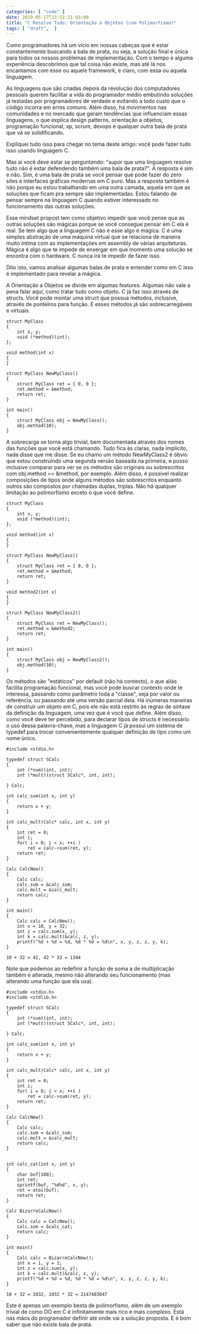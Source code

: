 ```yaml
---
categories: [ "code" ]
date: 2019-05-17T13:53:21-03:00
title: "C Resolve Tudo: Orientação a Objetos (com Polimorfismo)"
tags: [ "draft",  ]
---
```

Como programadores há um vício em nossas cabeças que é estar constantemente buscando a bala de prata, ou seja, a solução final e única para todos os nossos problemas de implementação. Com o tempo e alguma experiência descobrimos que tal coisa não existe, mas até lá nos encantamos com esse ou aquele framework, e claro, com essa ou aquela linguagem.

As linguagens que são criadas depois da revolução dos computadores pessoais querem facilitar a vida do programador médio embutindo soluções já testadas por programadores de verdade e evitando a todo custo que o código incorra em erros comuns. Além disso, há movimentos nas comunidades e no mercado que geram tendências que influenciam essas linguagens, o que explica design patterns, orientação a objetos, programação funcional, xp, scrum, devops e qualquer outra bala de prata que vá se solidificando.

Expliquei tudo isso para chegar no tema deste artigo: você pode fazer tudo isso usando linguagem C.

Mas aí você deve estar se perguntando: "supor que uma linguagem resolve tudo não é estar defendendo também uma bala de prata?". A resposta é sim e não. Sim, é uma bala de prata se você pensar que pode fazer do zero sites e interfaces gráficas modernas em C puro. Mas a resposta também é não porque eu estou trabalhando em uma outra camada, aquela em que as soluções que ficam pra sempre são implementadas. Estou falando de pensar sempre na linguagem C quando estiver interessado no funcionamento das outras soluções.

Esse mindset propost tem como objetivo impedir que você pense que as outras soluções são mágicas porque se você consegue pensar em C ela é real. Se tem algo que a linguagem C não é esse algo é mágica. C é uma simples abstração de uma máquina virtual que se relaciona de maneira muito íntima com as implementações em assembly de várias arquiteturas. Mágica é algo que te impede de enxergar em que momento uma solução se encontra com o hardware. C nunca irá te impedir de fazer isso.

Dito isto, vamos analisar algumas balas de prata e entender como em C isso é implementado para revelar a mágica.


A Orientação a Objetos se divide em algumas features. Algumas não vale a pena falar aqui, como tratar tudo como objeto. C já faz isso através de structs. Você pode montar uma struct que possua métodos, inclusive, através de ponteiros para função. E esses métodos já são sobrecarregáveis e virtuais.

    struct MyClass
    {
        int x, y;
        void (*method)(int);
    };
    
    void method(int x)
    {
    }
    
    struct MyClass NewMyClass()
    {
        struct MyClass ret = { 0, 0 };
        ret.method = &method;
        return ret;
    }
    
    int main()
    {
        struct MyClass obj = NewMyClass();
        obj.method(10);
    }

A sobrecarga se torna algo trivial, bem documentada através dos nomes das funções que você está chamando. Tudo fica às claras, nada implícito, nada disse que me disse. Se eu chamo um método NewMyClass2 é óbvio que estou construindo uma segunda versão baseada na primeira, e posso inclusive comparar para ver se os métodos são originais ou sobrescritos com obj.method == &method, por exemplo. Além disso, é possível realizar composições de tipos onde alguns métodos são sobrescritos enquanto outros são compostos por chamadas duplas, triplas. Não há qualquer limitação ao polimorfismo exceto o que você define.

    struct MyClass
    {
        int x, y;
        void (*method)(int);
    };
    
    void method(int x)
    {
    }
    
    struct MyClass NewMyClass()
    {
        struct MyClass ret = { 0, 0 };
        ret.method = &method;
        return ret;
    }
    
    void method2(int x)
    {
    }
    
    struct MyClass NewMyClass2()
    {
        struct MyClass ret = NewMyClass();
        ret.method = &method2;
        return ret;
    }
    
    int main()
    {
        struct MyClass obj = NewMyClass2();
        obj.method(10);
    }

Os métodos são "estáticos" por default (não há contexto), o que aliás facilita programação funcional, mas você pode buscar contexto onde te interessa, passando como parâmetro toda a "classe", seja por valor ou referência, ou passando até uma versão parcial dela. Há inúmeras maneiras de construir um objeto em C, pois ele não está restrito às regras de sintaxe da definição da linguagem, uma vez que é você que define. Além disso, como você deve ter percebido, para declarar tipos de structs é necessário o uso dessa palavra-chave, mas a linguagem C já possui um sistema de typedef para trocar convenientemente qualquer definição de tipo como um nome único.

    #include <stdio.h>
    
    typedef struct SCalc
    {
        int (*sum)(int, int);
        int (*mult)(struct SCalc*, int, int);
    
    } Calc;
    
    int calc_sum(int x, int y)
    {
        return x + y;
    }
    
    int calc_mult(Calc* calc, int x, int y)
    {
        int ret = 0;
        int i;
        for( i = 0; i < x; ++i )
            ret = calc->sum(ret, y);
        return ret;
    }
    
    Calc CalcNew()
    {
        Calc calc;
        calc.sum = &calc_sum;
        calc.mult = &calc_mult;
        return calc;
    }
    
    int main()
    {
        Calc calc = CalcNew();
        int x = 10, y = 32;
        int z = calc.sum(x, y);
        int k = calc.mult(&calc, z, y);
        printf("%d + %d = %d, %d * %d = %d\n", x, y, z, z, y, k);
    }

    10 + 32 = 42, 42 * 32 = 1344

Note que podemos ao redefinir a função de soma a de multiplicação também é alterada, mesmo não alterando seu funcionamento (mas alterando uma função que ela usa).

    #include <stdio.h>
    #include <stdlib.h>
    
    typedef struct SCalc
    {
        int (*sum)(int, int);
        int (*mult)(struct SCalc*, int, int);
    
    } Calc;
    
    int calc_sum(int x, int y)
    {
        return x + y;
    }
    
    int calc_mult(Calc* calc, int x, int y)
    {
        int ret = 0;
        int i;
        for( i = 0; i < x; ++i )
            ret = calc->sum(ret, y);
        return ret;
    }
    
    Calc CalcNew()
    {
        Calc calc;
        calc.sum = &calc_sum;
        calc.mult = &calc_mult;
        return calc;
    }
    
    
    int calc_cat(int x, int y)
    {
        char buf[100];
        int ret;
        sprintf(buf, "%d%d", x, y);
        ret = atoi(buf);
        return ret;
    }
    
    Calc BizarreCalcNew()
    {
        Calc calc = CalcNew();
        calc.sum = &calc_cat;
        return calc;
    }
    
    int main()
    {
        Calc calc = BizarreCalcNew();
        int x = 1, y = 1;
        int z = calc.sum(x, y);
        int k = calc.mult(&calc, z, y);
        printf("%d + %d = %d, %d * %d = %d\n", x, y, z, z, y, k);
    }

    10 + 32 = 1032, 1032 * 32 = 2147483647

Este é apenas um exemplo besta de polimorfismo, além de um exemplo trivial de como OO em C é infinitamente mais rico e mais complexo. Está nas mãos do programador definir até onde vai a solução proposta. E é bom saber que não existe bala de prata.
